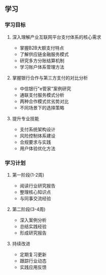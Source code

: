 ## 学习
### 学习目标

1. 深入理解产业互联网平台支付体系的核心需求
   - 掌握B2B大额支付特点
   - 了解供应链金融服务模式
   - 研究多方分账结算机制
   - 学习账户体系管理方法

2. 掌握银行合作与第三方支付的对比分析
   - 中信银行"e管家"案例研究
   - 通联支付服务模式分析
   - 两种合作模式优劣势对比
   - 不同场景下的选择策略

3. 提升专业技能
   - 支付系统架构设计
   - 风险控制体系建设
   - 合规要求与实践
   - 用户体验优化方法

### 学习计划

1. 第一阶段(1-2周)
   - 阅读行业研究报告
   - 整理核心知识点
   - 与同事交流经验

2. 第二阶段(3-4周)
   - 深入案例分析
   - 总结实践经验
   - 形成研究报告

3. 持续改进
   - 定期复习更新
   - 跟踪行业动态
   - 实践应用反馈
